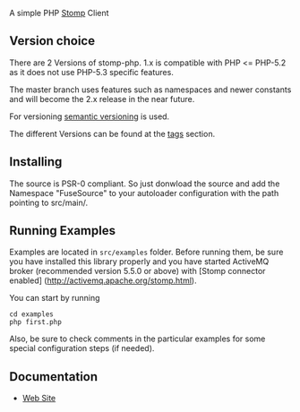 A simple PHP [Stomp](http://stomp.github.com) Client

Version choice
--------------
There are 2 Versions of stomp-php. 1.x is compatible with PHP <= PHP-5.2 as it 
does not use PHP-5.3 specific features.

The master branch uses features such as namespaces and newer constants and will 
become the 2.x release in the near future.

For versioning [semantic versioning](http://semver.org/) is used.

The different Versions can be found at the [tags](stomp-php/tags) 
section.

Installing
----------

The source is PSR-0 compliant. So just donwload the source and add the Namespace
"FuseSource" to your autoloader configuration with the path pointing to 
src/main/.


Running Examples
----------------

Examples are located in `src/examples` folder. Before running them, be sure you have installed this library properly and you have started ActiveMQ broker (recommended version 5.5.0 or above) with [Stomp connector enabled] (http://activemq.apache.org/stomp.html). 

You can start by running 
	
	cd examples
	php first.php
	
Also, be sure to check comments in the particular examples for some special configuration steps (if needed).

Documentation
-------------

* [Web Site](http://stomp.fusesource.org/documentation/php/)
